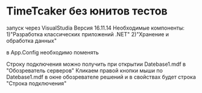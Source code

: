 # TimeTcaker без юнитов тестов
запуск через VisualStudia Версия 16.11.14 
Необходимые компоненты: 1)"Разработка классических приложений .NET"
                        2)"Хранение и обработка данных"
                        
в App.Config необходимо поменять
<add name="MyDB" connectionString="Ваша строка подключения"/>

Строку подключения можно получить при открытии Datebase1.mdf в "Обозреватель серверов"
Кликаем правой кнопки мыши по Datebase1.mdf в окне обозревателе решений и в свойствах будет строка "Строка подключения"
